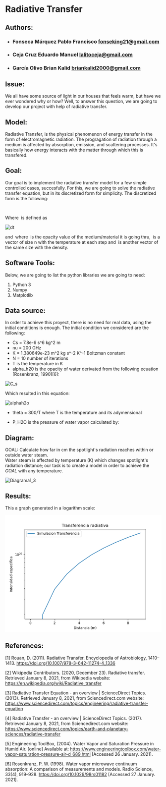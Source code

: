 # Radiative Transfer

## Authors:

* ### Fonseca Márquez Pablo Francisco fonseking21@gmail.com
* ### Ceja Cruz Eduardo Manuel lalitoceja@gmail.com
* ### García Olivo Brian Kalid briankalid2000@gmail.com

## Issue:

We all have some source of light in our houses that feels warm, but have we ever wondered why or how? Well, to answer this question, we are going to develop our project with help of radiative transfer.

## Model:

Radiative Transfer, is the physical phenomenon of energy transfer in the form of electromagnetic radiation.
The progragation of radiation through a medium is affected by absorption, emission, and scattering processes. It's basically how energy interacts with the matter through which this is transfered.


## Goal:
Our goal is to implement the radiative transfer model for a few simple controlled cases, succesfully. For this, we are going to solve the radiative transfer equation, but in its discretized form for simplicity. The discretized form is the following:


<!--- $$I_{i+1} = I_i e^{-\tau} + S_{\nu}(I_{i+1})(1-e^{-\tau})$$-->
<!---<img src="https://latex.codecogs.com/svg.latex?\Large&space;I_{i+1}=I_{i}e^{-\tau}+S_{\nu}(I_{i})(1-e^{-\tau})" title="" />-->

<img src="https://latex.codecogs.com/svg.latex?\Large&space;I_{i+1}=I_{i}e^{-\tau}+S_{\nu}(1-e^{-\tau})" title="" />

Where <img src="https://latex.codecogs.com/svg.latex?\Large&space;\tau" title="" /> is defined as

<!---\frac{\delta x}{2}(k_i + k_{i + 1})-->

<img src="https://latex.codecogs.com/svg.latex?\Large&space;\frac{\Delta{x}}{2}{(k_i+k_{i+1})" title="dt"/>

<!---and $k = \nu f T/\ro$  where $f$ is the value of the ~~something i don't remeber~~, $T$ is a vector of size n  with the temperature at each step and $\ro$ is another vector of the same size with the density.-->


and  <img src="https://latex.codecogs.com/svg.latex?\normalsize&space;k=\nu{f}\frac{T}{\rho}" title=""/>   where <img src="https://latex.codecogs.com/svg.latex?\normalsize&space;f" title="" />  is the opacity value of the medium/material it is going thru, <img src="https://latex.codecogs.com/svg.latex?\normalsize&space;T" title="" /> is a vector of size n  with the temperature at each step and <img src="https://latex.codecogs.com/svg.latex?\normalsize&space;\rho" title="" /> is another vector of the same size with the density.


## Software Tools:

Below, we are going to list the python libraries we are going to need:

1. Python 3
2. Numpy
3. Matplotlib

## Data source:

In order to achieve this proyect, there is no need for real data, using the initial conditions is enough. The initial condition we considered are the following:

* Cs = 7.8e-6 s^6 kg^2 m
* nu = 200 GHz
* K = 1.380649e-23 m^2 kg s^-2 K^-1 Boltzman constant
* N = 10 number of iterations
* T is the temperature in K
* alpha_h20 is the opacity of water derivated  from the following ecuation [Rosenkranz, 1990][6]:

<img src="https://latex.codecogs.com/svg.latex?\Large&space;C_s=\nu^{-2}\theta^{-3}P^{-2}_{H_2O}(\alpha_{H_2O}-\alpha_{line})" title="C_s"/>

Which resulted in this  equation:

<img src="https://latex.codecogs.com/svg.latex?\Large&space;{\alpha_{H_2O}}=({C_s}{\nu^{2}}{\theta^{3}}{P_{H_2O}^{2}})+\alpha_{line}" title="alphah2o"/>

* theta = 300/T where T is the temperature and its adymensional

* P_H2O is the pressure of  water vapor calculated by: <img src="https://latex.codecogs.com/svg.latex?\normalsize&space;P = \rho K T" title="" /> 

## Diagram:

GOAL: Calculate how far in cm the spotlight's radiation reaches within or outside water steam.  
Water steam is affected by temperature (K) which changes spotlight's radiation distance; our
task is to create a model in order to achieve the *GOAL* with any temperature.

![Diagrama1_3](https://user-images.githubusercontent.com/60753156/105610443-2c41d200-5d75-11eb-8c14-06c8ace41345.png)


## Results:

This a graph generated in a logarithm scale:

![Plot](/Images/radiative_transfer.png)



## References:
[1] Rouan, D. (2011). Radiative Transfer. Encyclopedia of Astrobiology, 1410–1413. https://doi.org/10.1007/978-3-642-11274-4_1336 

[2] Wikipedia Contributors. (2020, December 23). Radiative transfer. Retrieved January 8, 2021, from Wikipedia website: https://en.wikipedia.org/wiki/Radiative_transfer

[3] Radiative Transfer Equation - an overview | ScienceDirect Topics. (2013). Retrieved January 8, 2021, from Sciencedirect.com website: https://www.sciencedirect.com/topics/engineering/radiative-transfer-equation

[4] Radiative Transfer - an overview | ScienceDirect Topics. (2017). Retrieved January 8, 2021, from Sciencedirect.com website: https://www.sciencedirect.com/topics/earth-and-planetary-sciences/radiative-transfer

[5] Engineering ToolBox, (2004). Water Vapor and Saturation Pressure in Humid Air. [online] Available at: https://www.engineeringtoolbox.com/water-vapor-saturation-pressure-air-d_689.html [Accessed 26 January. 2021].

[6] Rosenkranz, P. W. (1998). Water vapor microwave continuum absorption: A comparison of measurements and models. Radio Science, 33(4), 919–928. https://doi.org/10.1029/98rs01182 [Accessed 27 January. 2021].
